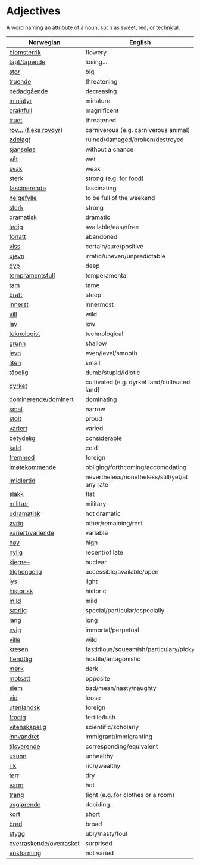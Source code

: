 # Adjectives

A word naming an attribute of a noun, such as sweet, red, or technical.

| Norwegian | English |
| --- | --- |
| [blomsterrik](https://www.ordnett.no/search?language=no&phrase=blomsterrik) | flowery |
| [tapt/tapende](https://www.ordnett.no/search?language=no&phrase=tapt/tapende) | losing... |
| [stor](https://www.ordnett.no/search?language=no&phrase=stor) | big |
| [truende](https://www.ordnett.no/search?language=no&phrase=truende) | threatening |
| [nedadgående](https://www.ordnett.no/search?language=no&phrase=nedadgående) | decreasing |
| [miniatyr](https://www.ordnett.no/search?language=no&phrase=miniatyr) | minature |
| [praktfull](https://www.ordnett.no/search?language=no&phrase=praktfull) | magnificent |
| [truet](https://www.ordnett.no/search?language=no&phrase=truet) | threatened |
| [rov... (f.eks rovdyr)](https://www.ordnett.no/search?language=no&phrase=rov...%20(f.eks%20rovdyr)) | carniverous (e.g. carniverous animal) |
| [ødelagt](https://www.ordnett.no/search?language=no&phrase=ødelagt) | ruined/damaged/broken/destroyed |
| [sjanseløs](https://www.ordnett.no/search?language=no&phrase=sjanseløs) | without a chance |
| [våt](https://www.ordnett.no/search?language=no&phrase=våt) | wet |
| [svak](https://www.ordnett.no/search?language=no&phrase=svak) | weak |
| [sterk](https://www.ordnett.no/search?language=no&phrase=sterk) | strong (e.g. for food) |
| [fascinerende](https://www.ordnett.no/search?language=no&phrase=fascinerende) | fascinating |
| [helgefylle](https://www.ordnett.no/search?language=no&phrase=helgefylle) | to be full of the weekend |
| [sterk](https://www.ordnett.no/search?language=no&phrase=sterk) | strong |
| [dramatisk](https://www.ordnett.no/search?language=no&phrase=dramatisk) | dramatic |
| [ledig](https://www.ordnett.no/search?language=no&phrase=ledig) | available/easy/free |
| [forlatt](https://www.ordnett.no/search?language=no&phrase=forlatt) | abandoned |
| [viss](https://www.ordnett.no/search?language=no&phrase=viss) | certain/sure/positive |
| [ujevn](https://www.ordnett.no/search?language=no&phrase=ujevn) | irratic/uneven/unpredictable |
| [dyp](https://www.ordnett.no/search?language=no&phrase=dyp) | deep |
| [tempramentsfull](https://www.ordnett.no/search?language=no&phrase=tempramentsfull) | temperamental |
| [tam](https://www.ordnett.no/search?language=no&phrase=tam) | tame |
| [bratt](https://www.ordnett.no/search?language=no&phrase=bratt) | steep |
| [innerst](https://www.ordnett.no/search?language=no&phrase=innerst) | innermost |
| [vill](https://www.ordnett.no/search?language=no&phrase=vill) | wild |
| [lav](https://www.ordnett.no/search?language=no&phrase=lav) | low |
| [teknologist](https://www.ordnett.no/search?language=no&phrase=teknologist) | technological |
| [grunn](https://www.ordnett.no/search?language=no&phrase=grunn) | shallow |
| [jevn](https://www.ordnett.no/search?language=no&phrase=jevn) | even/level/smooth |
| [liten](https://www.ordnett.no/search?language=no&phrase=liten) | small |
| [tåpelig](https://www.ordnett.no/search?language=no&phrase=tåpelig) | dumb/stupid/idiotic |
| [dyrket](https://www.ordnett.no/search?language=no&phrase=dyrket) | cultivated (e.g. dyrket land/cultivated land) |
| [dominerende/dominert](https://www.ordnett.no/search?language=no&phrase=dominerende/dominert) | dominating |
| [smal](https://www.ordnett.no/search?language=no&phrase=smal) | narrow |
| [stolt](https://www.ordnett.no/search?language=no&phrase=stolt) | proud |
| [variert](https://www.ordnett.no/search?language=no&phrase=variert) | varied |
| [betydelig](https://www.ordnett.no/search?language=no&phrase=betydelig) | considerable |
| [kald](https://www.ordnett.no/search?language=no&phrase=kald) | cold |
| [fremmed](https://www.ordnett.no/search?language=no&phrase=fremmed) | foreign |
| [imøtekommende](https://www.ordnett.no/search?language=no&phrase=imøtekommende) | obliging/forthcoming/accomodating |
| [imidlertid](https://www.ordnett.no/search?language=no&phrase=imidlertid) | nevertheless/nonetheless/still/yet/at any rate |
| [slakk](https://www.ordnett.no/search?language=no&phrase=slakk) | flat |
| [militær](https://www.ordnett.no/search?language=no&phrase=militær) | military |
| [udramatisk](https://www.ordnett.no/search?language=no&phrase=udramatisk) | not dramatic |
| [øvrig](https://www.ordnett.no/search?language=no&phrase=øvrig) | other/remaining/rest |
| [variert/variende](https://www.ordnett.no/search?language=no&phrase=variert/variende) | variable |
| [høy](https://www.ordnett.no/search?language=no&phrase=høy) | high |
| [nylig](https://www.ordnett.no/search?language=no&phrase=nylig) | recent/of late |
| [kjerne-](https://www.ordnett.no/search?language=no&phrase=kjerne-) | nuclear |
| [tilghengelig](https://www.ordnett.no/search?language=no&phrase=tilghengelig) | accessible/available/open |
| [lys](https://www.ordnett.no/search?language=no&phrase=lys) | light |
| [historisk](https://www.ordnett.no/search?language=no&phrase=historisk) | historic |
| [mild](https://www.ordnett.no/search?language=no&phrase=mild) | mild |
| [særlig](https://www.ordnett.no/search?language=no&phrase=særlig) | special/particular/especially |
| [lang](https://www.ordnett.no/search?language=no&phrase=lang) | long |
| [evig](https://www.ordnett.no/search?language=no&phrase=evig) | immortal/perpetual |
| [ville](https://www.ordnett.no/search?language=no&phrase=ville) | wild |
| [kresen](https://www.ordnett.no/search?language=no&phrase=kresen) | fastidious/squeamish/particulary/picky |
| [fiendtlig](https://www.ordnett.no/search?language=no&phrase=fiendtlig) | hostile/antagonistic |
| [mørk](https://www.ordnett.no/search?language=no&phrase=mørk) | dark |
| [motsatt](https://www.ordnett.no/search?language=no&phrase=motsatt) | opposite |
| [slem](https://www.ordnett.no/search?language=no&phrase=slem) | bad/mean/nasty/naughty |
| [vid](https://www.ordnett.no/search?language=no&phrase=vid) | loose |
| [utenlandsk](https://www.ordnett.no/search?language=no&phrase=utenlandsk) | foreign |
| [frodig](https://www.ordnett.no/search?language=no&phrase=frodig) | fertile/lush |
| [vitenskapelig](https://www.ordnett.no/search?language=no&phrase=vitenskapelig) | scientific/scholarly |
| [innvandret](https://www.ordnett.no/search?language=no&phrase=innvandret) | immigrant/immigranting |
| [tilsvarende](https://www.ordnett.no/search?language=no&phrase=tilsvarende) | corresponding/equivalent |
| [usunn](https://www.ordnett.no/search?language=no&phrase=usunn) | unhealthy |
| [rik](https://www.ordnett.no/search?language=no&phrase=rik) | rich/wealthy |
| [tørr](https://www.ordnett.no/search?language=no&phrase=tørr) | dry |
| [varm](https://www.ordnett.no/search?language=no&phrase=varm) | hot |
| [trang](https://www.ordnett.no/search?language=no&phrase=trang) | tight (e.g. for clothes or a room) |
| [avgjørende](https://www.ordnett.no/search?language=no&phrase=avgjørende) | deciding... |
| [kort](https://www.ordnett.no/search?language=no&phrase=kort) | short |
| [bred](https://www.ordnett.no/search?language=no&phrase=bred) | broad |
| [stygg](https://www.ordnett.no/search?language=no&phrase=stygg) | ubly/nasty/foul |
| [overraskende/overrasket](https://www.ordnett.no/search?language=no&phrase=overraskende/overrasket) | surprised |
| [ensforming](https://www.ordnett.no/search?language=no&phrase=ensforming) | not varied |

